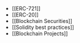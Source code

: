 - [[ERC-721]]
- [[ERC-20]]
- [[Blockchain Securities]]
- [[Solidity best practices]]
- [[Blockchain Projects]]